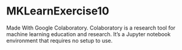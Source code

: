 # MKLearnExercise10
 Made With Google Colaboratory. Colaboratory is a research tool for machine learning education and research. It’s a Jupyter notebook environment that requires no setup to use.

